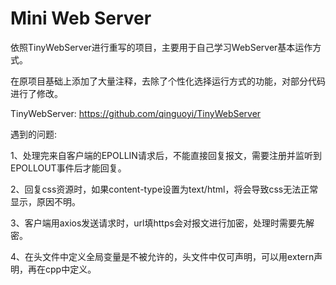 # Mini Web Server

依照TinyWebServer进行重写的项目，主要用于自己学习WebServer基本运作方式。

在原项目基础上添加了大量注释，去除了个性化选择运行方式的功能，对部分代码进行了修改。

TinyWebServer: https://github.com/qinguoyi/TinyWebServer

遇到的问题:

1、处理完来自客户端的EPOLLIN请求后，不能直接回复报文，需要注册并监听到EPOLLOUT事件后才能回复。

2、回复css资源时，如果content-type设置为text/html，将会导致css无法正常显示，原因不明。

3、客户端用axios发送请求时，url填https会对报文进行加密，处理时需要先解密。

4、在头文件中定义全局变量是不被允许的，头文件中仅可声明，可以用extern声明，再在cpp中定义。